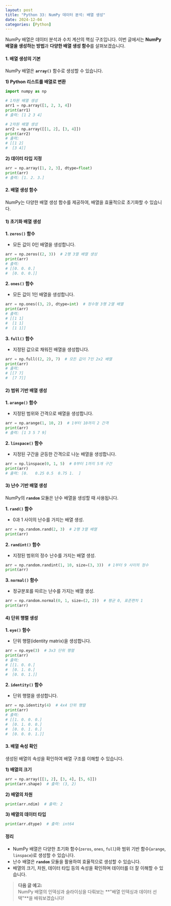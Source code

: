```yaml
---
layout: post
title: "Python 33: NumPy 데이터 분석: 배열 생성"
date: 2024-12-04
categories: [Python] 
---
```



NumPy 배열은 데이터 분석과 수치 계산의 핵심 구조입니다. 이번 글에서는 **NumPy 배열을 생성하는 방법**과 **다양한 배열 생성 함수**를 살펴보겠습니다.


#### 1. 배열 생성의 기본

NumPy 배열은 **`array()`** 함수로 생성할 수 있습니다.

**1) Python 리스트를 배열로 변환**
```python
import numpy as np

# 1차원 배열 생성
arr1 = np.array([1, 2, 3, 4])
print(arr1)
# 출력: [1 2 3 4]

# 2차원 배열 생성
arr2 = np.array([[1, 2], [3, 4]])
print(arr2)
# 출력:
# [[1 2]
#  [3 4]]
```

**2) 데이터 타입 지정**
```python
arr = np.array([1, 2, 3], dtype=float)
print(arr)
# 출력: [1. 2. 3.]
```


#### 2. 배열 생성 함수

NumPy는 다양한 배열 생성 함수를 제공하여, 배열을 효율적으로 초기화할 수 있습니다.


#### 1) 초기화 배열 생성

**1. `zeros()` 함수**
- 모든 값이 0인 배열을 생성합니다.
```python
arr = np.zeros((2, 3))  # 2행 3열 배열 생성
print(arr)
# 출력:
# [[0. 0. 0.]
#  [0. 0. 0.]]
```

**2. `ones()` 함수**
- 모든 값이 1인 배열을 생성합니다.
```python
arr = np.ones((3, 2), dtype=int)  # 정수형 3행 2열 배열
print(arr)
# 출력:
# [[1 1]
#  [1 1]
#  [1 1]]
```

**3. `full()` 함수**
- 지정된 값으로 채워진 배열을 생성합니다.
```python
arr = np.full((2, 2), 7)  # 모든 값이 7인 2x2 배열
print(arr)
# 출력:
# [[7 7]
#  [7 7]]
```


#### 2) 범위 기반 배열 생성

**1. `arange()` 함수**
- 지정된 범위와 간격으로 배열을 생성합니다.
```python
arr = np.arange(1, 10, 2)  # 1부터 10까지 2 간격
print(arr)
# 출력: [1 3 5 7 9]
```

**2. `linspace()` 함수**
- 지정된 구간을 균등한 간격으로 나눈 배열을 생성합니다.
```python
arr = np.linspace(0, 1, 5)  # 0부터 1까지 5개 구간
print(arr)
# 출력: [0.   0.25 0.5  0.75 1.  ]
```


#### 3) 난수 기반 배열 생성

NumPy의 **`random`** 모듈은 난수 배열을 생성할 때 사용됩니다.

**1. `rand()` 함수**
- 0과 1 사이의 난수를 가지는 배열 생성.
```python
arr = np.random.rand(2, 3)  # 2행 3열 배열
print(arr)
```

**2. `randint()` 함수**
- 지정된 범위의 정수 난수를 가지는 배열 생성.
```python
arr = np.random.randint(1, 10, size=(3, 3))  # 1부터 9 사이의 정수
print(arr)
```

**3. `normal()` 함수**
- 정규분포를 따르는 난수를 가지는 배열 생성.
```python
arr = np.random.normal(0, 1, size=(2, 2))  # 평균 0, 표준편차 1
print(arr)
```


#### 4) 단위 행렬 생성

**1. `eye()` 함수**
- 단위 행렬(identity matrix)을 생성합니다.
```python
arr = np.eye(3)  # 3x3 단위 행렬
print(arr)
# 출력:
# [[1. 0. 0.]
#  [0. 1. 0.]
#  [0. 0. 1.]]
```

**2. `identity()` 함수**
- 단위 행렬을 생성합니다.
```python
arr = np.identity(4)  # 4x4 단위 행렬
print(arr)
# 출력:
# [[1. 0. 0. 0.]
#  [0. 1. 0. 0.]
#  [0. 0. 1. 0.]
#  [0. 0. 0. 1.]]
```


#### 3. 배열 속성 확인

생성된 배열의 속성을 확인하여 배열 구조를 이해할 수 있습니다.

**1) 배열의 크기**
```python
arr = np.array([[1, 2], [3, 4], [5, 6]])
print(arr.shape)  # 출력: (3, 2)
```

**2) 배열의 차원**
```python
print(arr.ndim)  # 출력: 2
```

**3) 배열의 데이터 타입**
```python
print(arr.dtype)  # 출력: int64
```


#### 정리

- NumPy 배열은 다양한 초기화 함수(`zeros`, `ones`, `full`)와 범위 기반 함수(`arange`, `linspace`)로 생성할 수 있습니다.
- 난수 배열은 **`random`** 모듈을 활용하여 효율적으로 생성할 수 있습니다.
- 배열의 크기, 차원, 데이터 타입 등의 속성을 확인하며 데이터를 더 잘 이해할 수 있습니다.

> **다음 글 예고:**  
> NumPy 배열의 인덱싱과 슬라이싱을 다뤄보는 **"배열 인덱싱과 데이터 선택"**을 배워보겠습니다!
